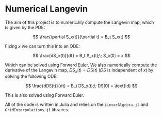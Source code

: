 # Numerical Langevin

The aim of this project is to numerically compute the Langevin map, which is given by the PDE:

$$
\frac{\partial S_x(t)}{\partial t} = B_t S_x(t)
$$

Fixing $x$ we can turn this into an ODE:

$$
\frac{dS_x(t)}{dt} = B_t S_x(t);\; S_x(0) = x
$$

Which can be solved using Forward Euler. We also numerically compute the derivative of the Langevin map, $DS_x(t) = DS(t)$ ($DS$ is independent of $x$) by solving the following ODE:

$$
\frac{dDS(t)}{dt} = B_t DS_x(t);\; DS(0) = \text{Id}
$$

This is also solved using Forward Euler.

All of the code is written in Julia and relies on the `LinearAlgebra.jl` and `GridInterpolations.jl` libraries.
